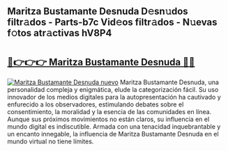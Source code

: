 ## Maritza Bustamante Desnuda D𝚎sn𝚞dos filtr𝚊dos - Parts-b7c Vid𝚎os filtr𝚊dos - N𝚞evas f𝚘tos atr𝚊ctivas hV8P4

# <h2><a href="http://mbayie.tromn.icu/?c=Maritza+Bustamante+Desnuda">🔗👉👉👉 Maritza Bustamante Desnuda 🔗🔗</a></h2>

[![Maritza Bustamante Desnuda nuevo](https://i.imgur.com/pEAQMta.gif)](http://mbayie.tromn.icu/?c=Maritza+Bustamante+Desnuda)
Maritza Bustamante Desnuda, una personalidad compleja y enigmática, elude la categorización fácil. Su uso innovador de los medios digitales para la autopresentación ha cautivado y enfurecido a los observadores, estimulando debates sobre el consentimiento, la moralidad y la esencia de las comunidades en línea. Aunque sus próximos movimientos no están claros, su influencia en el mundo digital es indiscutible. Armada con una tenacidad inquebrantable y un encanto innegable, la influencia de Maritza Bustamante Desnuda en el mundo virtual no tiene límites.
